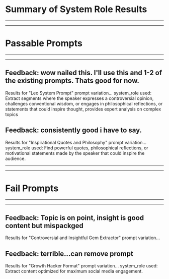 
# Summary of System Role Results
----------------------------------------
----------------------------------------
# Passable Prompts
----------------------------------------
----------------------------------------

## Feedback: wow nailed this. I'll use this and 1-2 of the existing prompts. Thats good for now.
Results for "Leo System Prompt" prompt variation...
system_role used:
Extract segments where the speaker expresses a controversial opinion, challenges conventional wisdom, or engages in philosophical reflections, or statements that could inspire thought, provides expert analysis on complex topics 


## Feedback: consistently good i have to say.
Results for "Inspirational Quotes and Philosophy" prompt variation...
system_role used:
Find powerful quotes, philosophical reflections, or motivational statements made by the speaker that could inspire the audience.

----------------------------------------
----------------------------------------
# Fail Prompts
----------------------------------------
----------------------------------------

## Feedback: Topic is on point, insight is good content but mispackged
Results for "Controversial and Insightful Gem Extractor" prompt variation...

## Feedback: terrible...can remove prompt
Results for "Growth Hacker Format" prompt variation...
system_role used:
Extract content optimized for maximum social media engagement. 
